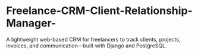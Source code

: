 # Freelance-CRM-Client-Relationship-Manager-
A lightweight web-based CRM for freelancers to track clients, projects, invoices, and communication—built with Django and PostgreSQL.
